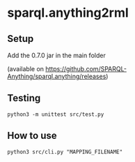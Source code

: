 # sparql.anything2rml

## Setup
Add the 0.7.0 jar in the main folder 

(available on https://github.com/SPARQL-Anything/sparql.anything/releases)

## Testing
    python3 -m unittest src/test.py 

## How to use

    python3 src/cli.py "MAPPING_FILENAME"